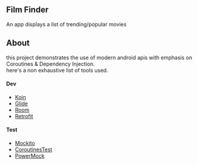 ## Film Finder

An app displays a list of trending/popular movies

## About 
this project demonstrates the use of modern android apis with emphasis on Coroutines & Dependency Injection.\
 here's a non exhaustive list of tools used.
#### Dev
- [Koin](https://insert-koin.io/)
- [Glide](https://github.com/bumptech/glide)
- [Room](https://developer.android.com/jetpack/androidx/releases/room)
- [Retrofit](https://square.github.io/retrofit/)

#### Test
- [Mockito](https://central.sonatype.com/artifact/com.nhaarman.mockitokotlin2/mockito-kotlin)
- [CoroutinesTest](https://developer.android.com/kotlin/coroutines/test)
- [PowerMock](https://github.com/powermock/powermock)